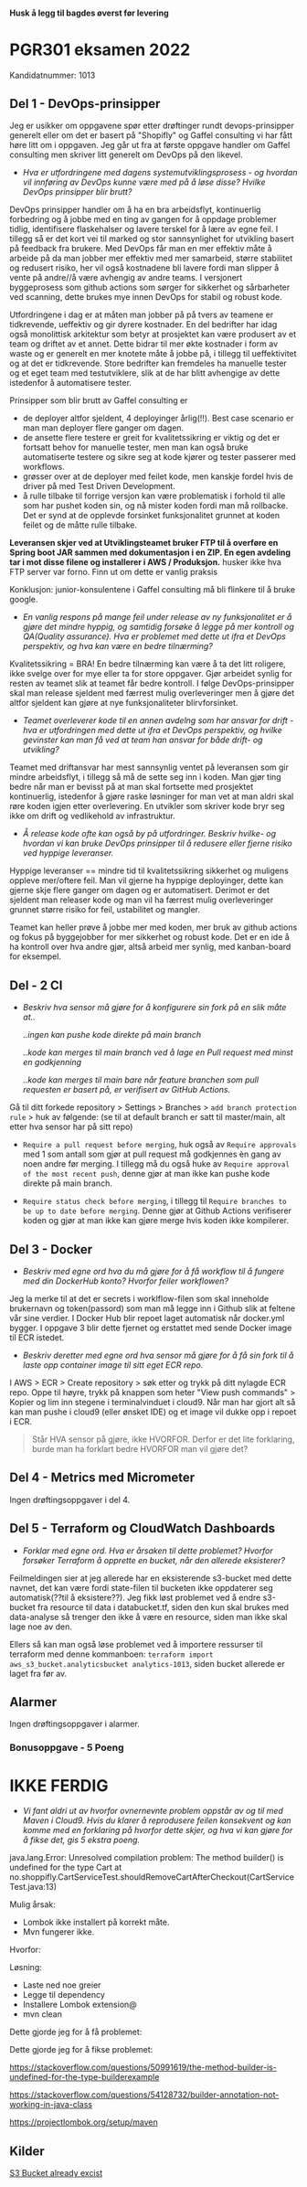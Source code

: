 #### Husk å legg til bagdes øverst før levering

# PGR301 eksamen 2022
Kandidatnummer: 1013

## Del 1 - DevOps-prinsipper
Jeg er usikker om oppgavene spør etter drøftinger rundt devops-prinsipper generelt eller om det er basert på "Shopifly" og Gaffel consulting vi har fått høre litt om i oppgaven. Jeg går ut fra at første oppgave handler om Gaffel consulting men skriver litt generelt om DevOps på den likevel.

- *Hva er utfordringene med dagens systemutviklingsprosess - og hvordan vil innføring av DevOps kunne være med på å løse disse? Hvilke DevOps prinsipper blir brutt?*

DevOps prinsipper handler om å ha en bra arbeidsflyt, kontinuerlig forbedring og å jobbe med en ting av gangen for å oppdage problemer tidlig, 
identifisere flaskehalser og lavere terskel for å lære av egne feil. I tillegg så er det kort vei til marked og stor sannsynlighet for utvikling basert på feedback fra brukere.
Med DevOps får man en mer effektiv måte å arbeide på da man jobber mer effektiv med mer samarbeid, større stabilitet og redusert risiko, 
her vil også kostnadene bli lavere fordi man slipper å vente på andre//å være avhengig av andre teams.
I versjonert byggeprosess som github actions som sørger for sikkerhet og sårbarheter ved scanning, dette brukes mye innen DevOps for stabil og robust kode.

Utfordringene i dag er at måten man jobber på på tvers av teamene er tidkrevende, ueffektiv og gir dyrere kostnader. 
En del bedrifter har idag også monolittisk arkitektur som betyr at prosjektet kan være produsert av et team og driftet av et annet.
Dette bidrar til mer økte kostnader i form av waste og er generelt en mer knotete måte å jobbe på, i tillegg til ueffektivitet og at det er tidkrevende.
Store bedrifter kan fremdeles ha manuelle tester og et eget team med testutviklere, slik at de har blitt avhengige av dette istedenfor å automatisere tester.

Prinsipper som blir brutt av Gaffel consulting er
- de deployer altfor sjeldent, 4 deployinger årlig(!!). Best case scenario er man man deployer flere ganger om dagen.
- de ansette flere testere er greit for kvalitetssikring er viktig og det er fortsatt behov for manuelle tester, men man kan også bruke automatiserte testere og sikre seg at kode kjører og tester passerer med workflows.
- grøsser over at de deployer med feilet kode, men kanskje fordel hvis de driver på med Test Driven Development.
- å rulle tilbake til forrige versjon kan være problematisk i forhold til alle som har pushet koden sin, og nå mister koden fordi man må rollbacke. Det er synd at de opplevde forsinket funksjonalitet grunnet at koden feilet og de måtte rulle tilbake.

__Leveransen skjer ved at Utviklingsteamet bruker FTP til å overføre en Spring boot JAR sammen med dokumentasjon i en ZIP. En egen avdeling tar i mot disse filene og installerer i AWS / Produksjon.__
husker ikke hva FTP server var forno. Finn ut om dette er vanlig praksis

Konklusjon: junior-konsulentene i Gaffel consulting må bli flinkere til å bruke google.



- *En vanlig respons på mange feil under release av ny funksjonalitet er å gjøre det mindre hyppig, og samtidig forsøke å legge på mer kontroll og QA(Quality assurance). 
Hva er problemet med dette ut ifra et DevOps perspektiv, og hva kan være en bedre tilnærming?*

Kvalitetssikring = BRA! En bedre tilnærming kan være å ta det litt roligere, ikke svelge over for mye eller ta for store oppgaver. 
Gjør arbeidet synlig for resten av teamet slik at teamet får bedre kontroll.
I følge DevOps-prinsipper skal man release sjeldent med færrest mulig overleveringer men å gjøre det altfor sjeldent kan gjøre at nye funksjonaliteter blirvforsinket. 



- *Teamet overleverer kode til en annen avdelng som har ansvar for drift - hva er utfordringen med dette ut ifra et DevOps perspektiv, 
og hvilke gevinster kan man få ved at team han ansvar for både drift- og utvikling?*

Teamet med driftansvar har mest sannsynlig ventet på leveransen som gir mindre arbeidsflyt, i tillegg så må de sette seg inn i koden. 
Man gjør ting bedre når man er bevisst på at man skal fortsette med prosjektet kontinuerlig, istedenfor å gjøre raske løsninger for man vet at man aldri skal røre koden igjen etter overlevering. 
En utvikler som skriver kode bryr seg ikke om drift og vedlikehold av infrastruktur.



- *Å release kode ofte kan også by på utfordringer. Beskriv hvilke- og hvordan vi kan bruke DevOps prinsipper til å redusere eller fjerne risiko ved hyppige leveranser.*

Hyppige leveranser == mindre tid til kvalitetssikring sikkerhet og muligens oppleve mer/oftere feil. Man vil gjerne ha hyppige deployinger, dette kan gjerne skje flere ganger om dagen og er automatisert. 
Derimot er det sjeldent man releaser kode og man vil ha færrest mulig overleveringer grunnet større risiko for feil, ustabilitet og mangler.

Teamet kan heller prøve å jobbe mer med koden, mer bruk av github actions og fokus på byggejobber for mer sikkerhet og robust kode. 
Det er en ide å ha kontroll over hva andre gjør, altså arbeid mer synlig, med kanban-board for eksempel.



## Del - 2 CI
- *Beskriv hva sensor må gjøre for å konfigurere sin fork på en slik måte at..*

    *..ingen kan pushe kode direkte på main branch*
    
    *..kode kan merges til main branch ved å lage en Pull request med minst en godkjenning*
    
    *..kode kan merges til main bare når feature branchen som pull requesten er basert på, er verifisert av GitHub Actions.*

Gå til ditt forkede repository > Settings > Branches > `add branch protection rule` > huk av følgende: (se til at default branch er satt til master/main, alt etter hva sensor har på sitt repo)

- `Require a pull request before merging`, huk også av `Require approvals` med 1 som antall som gjør at pull request må godkjennes èn gang av noen andre før merging. I tillegg må du også huke av `Require approval of the most recent push`, denne gjør at man ikke kan pushe kode direkte på main branch.

- `Require status check before merging`, i tillegg til `Require branches to be up to date before merging`. Denne gjør at Github Actions verifiserer koden og gjør at man ikke kan gjøre merge hvis koden ikke kompilerer.


## Del 3 - Docker
- *Beskriv med egne ord hva du må gjøre for å få workflow til å fungere med din DockerHub konto? Hvorfor feiler workflowen?* 

Jeg la merke til at det er secrets i worklflow-filen som skal inneholde brukernavn og token(passord) som man må legge inn i Github slik at feltene vår sine verdier. 
I Docker Hub blir repoet laget automatisk når docker.yml bygger. I oppgave 3 blir dette fjernet og erstattet med sende Docker image til ECR istedet.

- *Beskriv deretter med egne ord hva sensor må gjøre for å få sin fork til å laste opp container image til sitt eget ECR repo.*

I AWS > ECR > Create repository > søk etter og trykk på ditt nylagde ECR repo. Oppe til høyre, trykk på knappen som heter "View push commands" > Kopier og lim inn stegene i terminalvinduet i cloud9. Når man har gjort alt så kan man pushe i cloud9 (eller ønsket IDE) og et image vil dukke opp i repoet i ECR.

> Står HVA sensor på gjøre, ikke HVORFOR. Derfor er det lite forklaring, burde man ha forklart bedre HVORFOR man vil gjøre det?


## Del 4 - Metrics med Micrometer
Ingen drøftingsoppgaver i del 4.


## Del 5 - Terraform og CloudWatch Dashboards
- *Forklar med egne ord. Hva er årsaken til dette problemet? Hvorfor forsøker Terraform å opprette en bucket, når den allerede eksisterer?*

Feilmeldingen sier at jeg allerede har en eksisterende s3-bucket med dette navnet, det kan være fordi state-filen til bucketen ikke oppdaterer seg automatisk(??til å eksistere??).
Jeg fikk løst problemet ved å endre s3-bucket fra resource til data i databucket.tf, siden den  kun skal brukes med data-analyse så trenger den ikke å være en resource, siden man ikke skal lage noe av den.

Ellers så kan man også løse problemet ved å importere ressurser til terraform med denne kommanboen: `terraform import aws_s3_bucket.analyticsbucket analytics-1013`, siden bucket allerede er laget fra før av.


## Alarmer
Ingen drøftingsoppgaver i alarmer.


### Bonusoppgave - 5 Poeng 
# IKKE FERDIG
- *Vi fant aldri ut av hvorfor ovnernevnte problem oppstår av og til med Maven i Cloud9. Hvis du klarer å reprodusere feilen konsekvent og kan komme med en forklaring på hvorfor dette skjer, og hva vi kan gjøre for å fikse det, gis 5 ekstra poeng.*

java.lang.Error:
Unresolved compilation problem:
The method builder() is undefined for the type Cart
at no.shoppifly.CartServiceTest.shouldRemoveCartAfterCheckout(CartServiceTest.java:13)


Mulig årsak:
- Lombok ikke installert på korrekt måte. 
- Mvn fungerer ikke.

Hvorfor:


Løsning:
- Laste ned noe greier
- Legge til dependency
- Installere Lombok extension@
- mvn clean


Dette gjorde jeg for å få problemet:

Dette gjorde jeg for å fikse problemet:

https://stackoverflow.com/questions/50991619/the-method-builder-is-undefined-for-the-type-builderexample

https://stackoverflow.com/questions/54128732/builder-annotation-not-working-in-java-class

https://projectlombok.org/setup/maven


## Kilder
[S3 Bucket already excist](https://github.com/hashicorp/terraform-provider-aws/issues/423#issuecomment-510072042)

